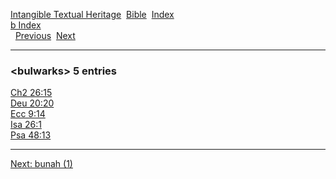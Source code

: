 [Intangible Textual Heritage](../../index)  [Bible](../index) 
[Index](index)   
[b Index](_b_)  
  [Previous](c01767)  [Next](c01769) 

------------------------------------------------------------------------

### &lt;bulwarks&gt; 5 entries

[Ch2 26:15](../kjv/ch2026.htm#015)  
[Deu 20:20](../kjv/deu020.htm#020)  
[Ecc 9:14](../kjv/ecc009.htm#014)  
[Isa 26:1](../kjv/isa026.htm#001)  
[Psa 48:13](../kjv/psa048.htm#013)  

------------------------------------------------------------------------

[Next: bunah (1)](c01769)
